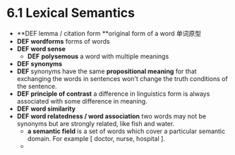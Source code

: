 # 6.1 Lexical Semantics

* **DEF lemma / citation form **original form of a word 单词原型
* **DEF** **wordforms** forms of words
* **DEF** **word sense**&#x20;
  * **DEF** **polysemous** a word with multiple meanings
* **DEF** **synonyms**
* **DEF** synonyms have the same **propositional meaning** for that exchanging the words in sentences won't change the truth conditions of the sentence.
* **DEF** **principle of contrast** a difference in linguistics form is always associated with some difference in meaning.
* **DEF** **word similarity**
* **DEF** **word relatedness / word association** two words may not be synonyms but are strongly related, like fish and water.
  * **a semantic field** is a set of words which cover a particular semantic domain. For example \[ doctor, nurse, hospital ].
  *
